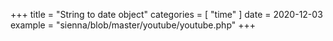 +++
title = "String to date object"
categories = [ "time" ]
date = 2020-12-03
example = "sienna/blob/master/youtube/youtube.php"
+++
